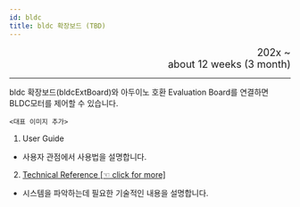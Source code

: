 ```yaml
---
id: bldc
title: bldc 확장보드 (TBD)
---
```


<div align="right">
  <font size="4">
    202x ~ <br/>
		about 12 weeks (3 month)
  </font>
</div>

---

bldc 확장보드(bldcExtBoard)와 아두이노 호환 Evaluation Board를 연결하면 BLDC모터를 제어할 수 있습니다.

	<대표 이미지 추가>

1. User Guide
  * 사용자 관점에서 사용법을 설명합니다.
2. [Technical Reference [☜ click for more]](https://chuldongshim.github.io/bldc/build/html/index.html)
  * 시스템을 파악하는데 필요한 기술적인 내용을 설명합니다.

